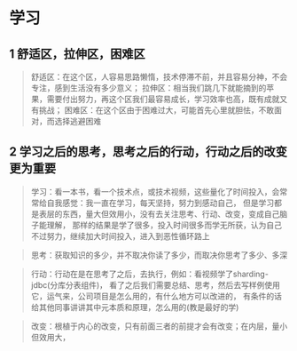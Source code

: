 #  学习

##  1 舒适区，拉伸区，困难区
>舒适区：在这个区，人容易思路懒惰，技术停滞不前，并且容易分神，不会专注，感到生活没有多少意义；
>拉伸区：相当我们跳几下就能摘到的苹果，需要付出努力，再这个区我们最容易成长，学习效率也高，既有成就又有挑战；
>困难区：在这个区由于困难过大，可能首先心里就胆怯，不敢面对，而选择逃避困难

##  2 学习之后的思考，思考之后的行动，行动之后的改变更为重要

>学习：看一本书，看一个技术点，或技术视频，这些量化了时间投入，会常常给自我感觉：我一直在学习，每天坚持，努力到感动自己，
>但是学习都是表层的东西，量大但效用小，没有去关注思考、行动、改变，变成自己脑子能理解，
>那样的结果是学了很多，投入时间很多而学无所获，认为自己不过努力，继续加大时间投入，进入到恶性循环路上

>思考：获取知识的多少，并不取决你读了多少，而取决你思考了多少、多深

>行动：行动在是在思考了之后，去执行，例如：看视频学了sharding-jdbc(分库分表组件)，
>看了之后我们需要总结、思考，然后去写样例使用它，运气来，公司项目是怎么用的，有什么地方可以改进的，
>有条件的话给其他同事讲讲其中元本质和原理，怎么用的(教是最好的学)

>改变：根植于内心的改变，只有前面三者的前提才会有改变；在内层，量小但效用大，
